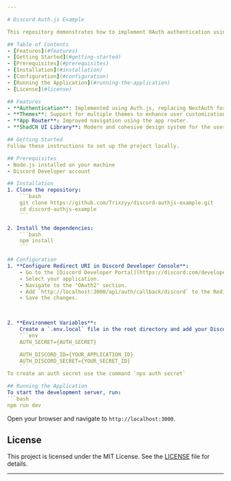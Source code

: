 ```yaml
---

# Discord Auth.js Example

This repository demonstrates how to implement OAuth authentication using [Auth.js](https://authjs.dev/) and Discord, along with the [ShadCN](https://ui.shadcn.com/) component library in a Next.js application.

## Table of Contents
- [Features](#features)
- [Getting Started](#getting-started)
- [Prerequisites](#prerequisites)
- [Installation](#installation)
- [Configuration](#configuration)
- [Running the Application](#running-the-application)
- [License](#license)

## Features
- **Authentication**: Implemented using Auth.js, replacing NextAuth for a more robust and flexible solution.
- **Themes**: Support for multiple themes to enhance user customization.
- **App Router**: Improved navigation using the app router.
- **ShadCN UI Library**: Modern and cohesive design system for the user interface.

## Getting Started
Follow these instructions to set up the project locally.

## Prerequisites
- Node.js installed on your machine
- Discord Developer account

## Installation
1. Clone the repository:
    ```bash
    git clone https://github.com/Trixzyy/discord-authjs-example.git
    cd discord-authjs-example
    ```

2. Install the dependencies:
    ```bash
    npm install
    ```

## Configuration
1. **Configure Redirect URI in Discord Developer Console**:
    - Go to the [Discord Developer Portal](https://discord.com/developers/applications).
    - Select your application.
    - Navigate to the "OAuth2" section.
    - Add `http://localhost:3000/api/auth/callback/discord` to the Redirects field.
    - Save the changes.

    

2. **Environment Variables**:
    Create a `.env.local` file in the root directory and add your Discord credentials:
    ```env
    AUTH_SECRET={AUTH_SECRET}

    AUTH_DISCORD_ID={YOUR_APPLICATION_ID}
    AUTH_DISCORD_SECRET={YOUR_SECRET_ID}
    ```
To create an auth secret use the command `npx auth secret`

## Running the Application
To start the development server, run:
```bash
npm run dev
```
Open your browser and navigate to `http://localhost:3000`.

## License
This project is licensed under the MIT License. See the [LICENSE](LICENSE) file for details.

---
```

